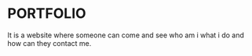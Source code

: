 # PORTFOLIO
It is a website where someone can come and see who am i what i do and how can they contact me.

